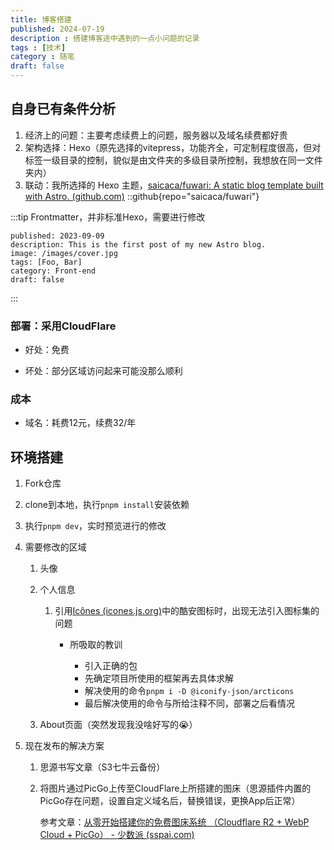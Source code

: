 ```yaml
---
title: 博客搭建
published: 2024-07-19
description : 搭建博客途中遇到的一点小问题的记录
tags : [技术]
category : 随笔
draft: false
---
```




## 自身已有条件分析

1. 经济上的问题：主要考虑续费上的问题，服务器以及域名续费都好贵
2. 架构选择：Hexo（原先选择的vitepress，功能齐全，可定制程度很高，但对标签一级目录的控制，貌似是由文件夹的多级目录所控制，我想放在同一文件夹内）
3. 联动：我所选择的 Hexo 主题，[saicaca/fuwari: A static blog template built with Astro. (github.com)](https://github.com/saicaca/fuwari)
::github{repo="saicaca/fuwari"}

:::tip
Frontmatter，并非标准Hexo，需要进行修改


  ```title: My First Blog Post  
  published: 2023-09-09  
  description: This is the first post of my new Astro blog.  
  image: /images/cover.jpg  
  tags: [Foo, Bar]  
  category: Front-end  
  draft: false
  ```
:::
      
### 部署：采用CloudFlare

- 好处：免费
* 坏处：部分区域访问起来可能没那么顺利
### 成本

* 域名：耗费12元，续费32/年

## 环境搭建

1. Fork仓库
2. clone到本地，执行`pnpm install`​安装依赖
3. 执行`pnpm dev`​，实时预览进行的修改
4. 需要修改的区域

    1. 头像
    2. 个人信息

        1. 引用[Icônes (icones.js.org)](https://icones.js.org/)中的酷安图标时，出现无法引入图标集的问题

            * 所吸取的教训

              * 引入正确的包
              * 先确定项目所使用的框架再去具体求解
              * 解决使用的命令`pnpm i -D @iconify-json/arcticons`​
              * 最后解决使用的命令与所给注释不同，部署之后看情况
    3. About页面（突然发现我没啥好写的😭）
5. 现在发布的解决方案

    1. 思源书写文章（S3七牛云备份）
    2. 将图片通过PicGo上传至CloudFlare上所搭建的图床（思源插件内置的PicGo存在问题，设置自定义域名后，替换错误，更换App后正常）

        参考文章：[从零开始搭建你的免费图床系统 （Cloudflare R2 + WebP Cloud + PicGo） - 少数派 (sspai.com)](https://sspai.com/post/90170#!)
